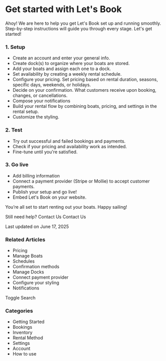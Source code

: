 # Get started with Let's Book

Ahoy! We are here to help you get Let's Book set up and running smoothly. Step-by-step instructions will guide you through every stage. Let's get started!

### 1. Setup

- Create an account and enter your general info.
- Create dock(s) to organize where your boats are stored.
- Add your boats and assign each one to a dock.
- Set availability by creating a weekly rental schedule.
- Configure your pricing. Set pricing based on rental duration, seasons, specific days, weekends, or holidays.
- Decide on your confirmation. What customers receive upon booking, changes, or cancellations.
- Compose your notifications
- Build your rental flow by combining boats, pricing, and settings in the rental setup.
- Customize the styling.

### 2. Test

- Try out successful and failed bookings and payments.
- Check if your pricing and availability work as intended.
- Fine-tune until you're satisfied.

### 3. Go live

- Add billing information
- Connect a payment provider (Stripe or Mollie) to accept customer payments.
- Publish your setup and go live!
- Embed Let's Book on your website.

You’re all set to start renting out your boats. Happy sailing!

Still need help?
Contact Us
Contact Us

Last updated on June 17, 2025

### Related Articles

- Pricing
- Manage Boats
- Schedules
- Confirmation methods
- Manage Docks
- Connect payment provider
- Configure your styling
- Notifications

Toggle Search

### Categories

- Getting Started
- Bookings
- Inventory
- Rental Method
- Settings
- Account
- How to use

